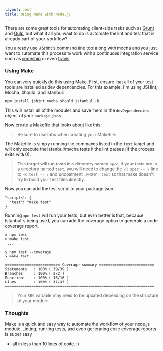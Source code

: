 ```yaml
---
layout: post
title: Using Make with Node.js
---
```


There are some great tools for automating client-side tasks such as
[Grunt](http://gruntjs.com/) and [Gulp](http://gulpjs.com/), but what if all you
want to do is automate the lint and test that is already part of your workflow?

You already use JSHint's command line tool along with mocha and you just want to
automate this process to work with a continuous integration service such as
[codeship](http://codeship.io) or even [travis](http://travis-ci.org/).

### Using Make

You can very quickly do this using Make. First, ensure that all of your test
tools are installed as dev dependencies. For this example, I'm using JSHint,
Mocha, Should, and Istanbul:

    npm install jshint mocha should istanbul -D

This will install all of the modules and save them in the `devDependencies`
object of your `package.json`.

Now create a Makefile that looks about like this:

<script src="https://gist.github.com/fiveisprime/8214397.js"></script>

> Be sure to use tabs when creating your Makefile.

The Makefile is simply running the commands listed in the `test` target and will
only execute the Istanbul/mocha tests if the lint passes (if the process exits
with 0).

>  This target will run tests in a directory named `spec`, if your tests are in a
>  directory named `test`, you will need to change the `-R spec -- \` line to
>  `-R test -- \` and uncomment `.PHONY: test` so that make doesn't try to
>  build your test files directly.

Now you can add the test script to your package.json

    "scripts": {
      "test": "make test"
    }

Running `npm test` will run your tests, but even better is that, because
Istanbul is being used, you can add the coverage option to generate a code
coverage report.

    $ npm test
    > make test
     ...
    
    $ npm test --coverage
    > make test
    
    ========================= Coverage summary =========================
    Statements   : 100% ( 39/39 )
    Branches     : 100% ( 2/2 )
    Functions    : 100% ( 16/16 )
    Lines        : 100% ( 37/37 )
    ====================================================================

> Your `SRC` variable may need to be updated depending on the structure of your
> module.

### Thoughts

Make is a quick and easy way to automate the workflow of your node.js module.
Linting, running tests, and even generating code coverage reports is super easy
- all in less than 10 lines of code. :)
